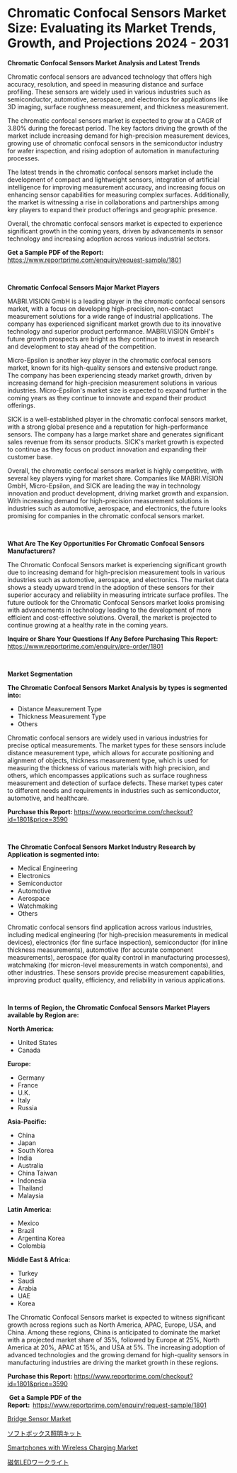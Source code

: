 <p><h1>Chromatic Confocal Sensors Market Size: Evaluating its Market Trends, Growth, and Projections 2024 - 2031</h1></p><p><strong>Chromatic Confocal Sensors Market Analysis and Latest Trends</strong></p>
<p><p>Chromatic confocal sensors are advanced technology that offers high accuracy, resolution, and speed in measuring distance and surface profiling. These sensors are widely used in various industries such as semiconductor, automotive, aerospace, and electronics for applications like 3D imaging, surface roughness measurement, and thickness measurement.</p><p>The chromatic confocal sensors market is expected to grow at a CAGR of 3.80% during the forecast period. The key factors driving the growth of the market include increasing demand for high-precision measurement devices, growing use of chromatic confocal sensors in the semiconductor industry for wafer inspection, and rising adoption of automation in manufacturing processes.</p><p>The latest trends in the chromatic confocal sensors market include the development of compact and lightweight sensors, integration of artificial intelligence for improving measurement accuracy, and increasing focus on enhancing sensor capabilities for measuring complex surfaces. Additionally, the market is witnessing a rise in collaborations and partnerships among key players to expand their product offerings and geographic presence.</p><p>Overall, the chromatic confocal sensors market is expected to experience significant growth in the coming years, driven by advancements in sensor technology and increasing adoption across various industrial sectors.</p></p>
<p><strong>Get a Sample PDF of the Report:&nbsp;</strong> <a href="https://www.reportprime.com/enquiry/request-sample/1801">https://www.reportprime.com/enquiry/request-sample/1801</a></p>
<p>&nbsp;</p>
<p><strong>Chromatic Confocal Sensors Major Market Players</strong></p>
<p><p>MABRI.VISION GmbH is a leading player in the chromatic confocal sensors market, with a focus on developing high-precision, non-contact measurement solutions for a wide range of industrial applications. The company has experienced significant market growth due to its innovative technology and superior product performance. MABRI.VISION GmbH's future growth prospects are bright as they continue to invest in research and development to stay ahead of the competition.</p><p>Micro-Epsilon is another key player in the chromatic confocal sensors market, known for its high-quality sensors and extensive product range. The company has been experiencing steady market growth, driven by increasing demand for high-precision measurement solutions in various industries. Micro-Epsilon's market size is expected to expand further in the coming years as they continue to innovate and expand their product offerings.</p><p>SICK is a well-established player in the chromatic confocal sensors market, with a strong global presence and a reputation for high-performance sensors. The company has a large market share and generates significant sales revenue from its sensor products. SICK's market growth is expected to continue as they focus on product innovation and expanding their customer base.</p><p>Overall, the chromatic confocal sensors market is highly competitive, with several key players vying for market share. Companies like MABRI.VISION GmbH, Micro-Epsilon, and SICK are leading the way in technology innovation and product development, driving market growth and expansion. With increasing demand for high-precision measurement solutions in industries such as automotive, aerospace, and electronics, the future looks promising for companies in the chromatic confocal sensors market.</p></p>
<p>&nbsp;</p>
<p><strong>What Are The Key Opportunities For Chromatic Confocal Sensors Manufacturers?</strong></p>
<p><p>The Chromatic Confocal Sensors market is experiencing significant growth due to increasing demand for high-precision measurement tools in various industries such as automotive, aerospace, and electronics. The market data shows a steady upward trend in the adoption of these sensors for their superior accuracy and reliability in measuring intricate surface profiles. The future outlook for the Chromatic Confocal Sensors market looks promising with advancements in technology leading to the development of more efficient and cost-effective solutions. Overall, the market is projected to continue growing at a healthy rate in the coming years.</p></p>
<p><strong>Inquire or Share Your Questions If Any Before Purchasing This Report:</strong> <a href="https://www.reportprime.com/enquiry/pre-order/1801">https://www.reportprime.com/enquiry/pre-order/1801</a></p>
<p>&nbsp;</p>
<p><strong>Market Segmentation</strong></p>
<p><strong>The Chromatic Confocal Sensors Market Analysis by types is segmented into:</strong></p>
<p><ul><li>Distance Measurement Type</li><li>Thickness Measurement Type</li><li>Others</li></ul></p>
<p><p>Chromatic confocal sensors are widely used in various industries for precise optical measurements. The market types for these sensors include distance measurement type, which allows for accurate positioning and alignment of objects, thickness measurement type, which is used for measuring the thickness of various materials with high precision, and others, which encompasses applications such as surface roughness measurement and detection of surface defects. These market types cater to different needs and requirements in industries such as semiconductor, automotive, and healthcare.</p></p>
<p><strong>Purchase this Report:&nbsp;</strong><a href="https://www.reportprime.com/checkout?id=1801&price=3590">https://www.reportprime.com/checkout?id=1801&price=3590</a></p>
<p>&nbsp;</p>
<p><strong>The Chromatic Confocal Sensors Market Industry Research by Application is segmented into:</strong></p>
<p><ul><li>Medical Engineering</li><li>Electronics</li><li>Semiconductor</li><li>Automotive</li><li>Aerospace</li><li>Watchmaking</li><li>Others</li></ul></p>
<p><p>Chromatic confocal sensors find application across various industries, including medical engineering (for high-precision measurements in medical devices), electronics (for fine surface inspection), semiconductor (for inline thickness measurements), automotive (for accurate component measurements), aerospace (for quality control in manufacturing processes), watchmaking (for micron-level measurements in watch components), and other industries. These sensors provide precise measurement capabilities, improving product quality, efficiency, and reliability in various applications.</p></p>
<p>&nbsp;</p>
<p><strong>In terms of Region, the Chromatic Confocal Sensors Market Players available by Region are:</strong></p>
<p>
    <p> <strong> North America: </strong>
        <ul>
            <li>United States</li>
            <li>Canada</li>
        </ul>
        </p> 
    <p> <strong> Europe: </strong>
        <ul>
            <li>Germany</li>
            <li>France</li>
            <li>U.K.</li>
            <li>Italy</li>
            <li>Russia</li>
        </ul>
        </p> 
    <p> <strong> Asia-Pacific: </strong>
        <ul>
            <li>China</li>
            <li>Japan</li>
            <li>South Korea</li>
            <li>India</li>
            <li>Australia</li>
            <li>China Taiwan</li>
            <li>Indonesia</li>
            <li>Thailand</li>
            <li>Malaysia</li>
        </ul>
        </p> 
    <p> <strong> Latin America: </strong>
        <ul>
            <li>Mexico</li>
            <li>Brazil</li>
            <li>Argentina Korea</li>
            <li>Colombia</li>
        </ul>
        </p> 
    <p> <strong> Middle East & Africa: </strong>
        <ul>
            <li>Turkey</li>
            <li>Saudi</li>
            <li>Arabia</li>
            <li>UAE</li>
            <li>Korea</li>
        </ul>
    </p>
    </p>
<p><p>The Chromatic Confocal Sensors market is expected to witness significant growth across regions such as North America, APAC, Europe, USA, and China. Among these regions, China is anticipated to dominate the market with a projected market share of 35%, followed by Europe at 25%, North America at 20%, APAC at 15%, and USA at 5%. The increasing adoption of advanced technologies and the growing demand for high-quality sensors in manufacturing industries are driving the market growth in these regions.</p></p>
<p><strong>Purchase this Report: </strong><a href="https://www.reportprime.com/checkout?id=1801&price=3590">https://www.reportprime.com/checkout?id=1801&price=3590</a></p>
<p>&nbsp;<strong>Get a Sample PDF of the Report:&nbsp;&nbsp;</strong><a href="https://www.reportprime.com/enquiry/request-sample/1801">https://www.reportprime.com/enquiry/request-sample/1801</a></p>
<p><strong></strong></p>
<p><p><a href="https://github.com/angelajermaine/Market-Research-Report-List-2/blob/main/bridge-sensor-market.md">Bridge Sensor Market</a></p><p><a href="https://github.com/laurenreichert/Market-Research-Report-List-1/blob/main/939217410304.md">ソフトボックス照明キット</a></p><p><a href="https://github.com/beatblasta/Market-Research-Report-List-2/blob/main/smartphones-with-wireless-charging-market.md">Smartphones with Wireless Charging Market</a></p><p><a href="https://github.com/RodHoppe07/Market-Research-Report-List-1/blob/main/689270010305.md">磁気LEDワークライト</a></p></p>